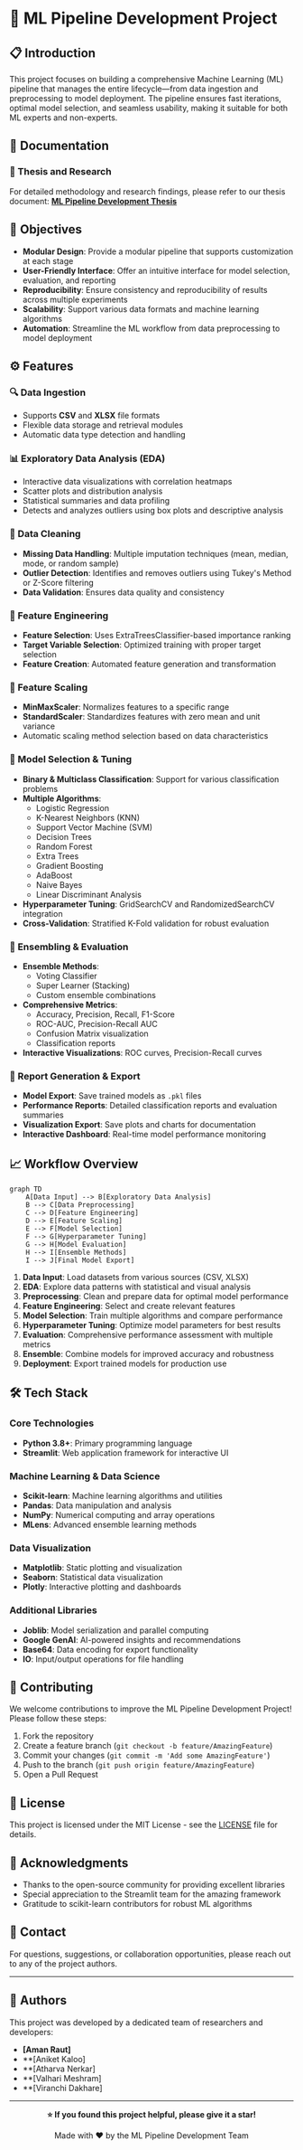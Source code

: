 # 🤖 ML Pipeline Development Project
## 📋 Introduction

This project focuses on building a comprehensive Machine Learning (ML) pipeline that manages the entire lifecycle—from data ingestion and preprocessing to model deployment. The pipeline ensures fast iterations, optimal model selection, and seamless usability, making it suitable for both ML experts and non-experts.

## 📖 Documentation

### 🔗 Thesis and Research
For detailed methodology and research findings, please refer to our thesis document:
[**ML Pipeline Development Thesis**](https://drive.google.com/file/d/1PfuG28kqemSFcDXTJoGGkYOM-gMm2US0/view?usp=sharing)

## 🎯 Objectives

- **Modular Design**: Provide a modular pipeline that supports customization at each stage
- **User-Friendly Interface**: Offer an intuitive interface for model selection, evaluation, and reporting
- **Reproducibility**: Ensure consistency and reproducibility of results across multiple experiments
- **Scalability**: Support various data formats and machine learning algorithms
- **Automation**: Streamline the ML workflow from data preprocessing to model deployment

## ⚙️ Features

### 🔍 Data Ingestion
- Supports **CSV** and **XLSX** file formats
- Flexible data storage and retrieval modules
- Automatic data type detection and handling

### 📊 Exploratory Data Analysis (EDA)
- Interactive data visualizations with correlation heatmaps
- Scatter plots and distribution analysis
- Statistical summaries and data profiling
- Detects and analyzes outliers using box plots and descriptive analysis

### 🧹 Data Cleaning
- **Missing Data Handling**: Multiple imputation techniques (mean, median, mode, or random sample)
- **Outlier Detection**: Identifies and removes outliers using Tukey's Method or Z-Score filtering
- **Data Validation**: Ensures data quality and consistency

### 🔧 Feature Engineering  
- **Feature Selection**: Uses ExtraTreesClassifier-based importance ranking
- **Target Variable Selection**: Optimized training with proper target selection
- **Feature Creation**: Automated feature generation and transformation

### 📏 Feature Scaling
- **MinMaxScaler**: Normalizes features to a specific range
- **StandardScaler**: Standardizes features with zero mean and unit variance
- Automatic scaling method selection based on data characteristics

### 🎯 Model Selection & Tuning
- **Binary & Multiclass Classification**: Support for various classification problems
- **Multiple Algorithms**: 
  - Logistic Regression
  - K-Nearest Neighbors (KNN)
  - Support Vector Machine (SVM)
  - Decision Trees
  - Random Forest
  - Extra Trees
  - Gradient Boosting
  - AdaBoost
  - Naive Bayes
  - Linear Discriminant Analysis
- **Hyperparameter Tuning**: GridSearchCV and RandomizedSearchCV integration
- **Cross-Validation**: Stratified K-Fold validation for robust evaluation

### 🤝 Ensembling & Evaluation
- **Ensemble Methods**: 
  - Voting Classifier
  - Super Learner (Stacking)
  - Custom ensemble combinations
- **Comprehensive Metrics**: 
  - Accuracy, Precision, Recall, F1-Score
  - ROC-AUC, Precision-Recall AUC
  - Confusion Matrix visualization
  - Classification reports
- **Interactive Visualizations**: ROC curves, Precision-Recall curves

### 📄 Report Generation & Export
- **Model Export**: Save trained models as `.pkl` files
- **Performance Reports**: Detailed classification reports and evaluation summaries
- **Visualization Export**: Save plots and charts for documentation
- **Interactive Dashboard**: Real-time model performance monitoring

## 📈 Workflow Overview

```mermaid
graph TD
    A[Data Input] --> B[Exploratory Data Analysis]
    B --> C[Data Preprocessing]
    C --> D[Feature Engineering]
    D --> E[Feature Scaling]
    E --> F[Model Selection]
    F --> G[Hyperparameter Tuning]
    G --> H[Model Evaluation]
    H --> I[Ensemble Methods]
    I --> J[Final Model Export]
```

1. **Data Input**: Load datasets from various sources (CSV, XLSX)
2. **EDA**: Explore data patterns with statistical and visual analysis
3. **Preprocessing**: Clean and prepare data for optimal model performance
4. **Feature Engineering**: Select and create relevant features
5. **Model Selection**: Train multiple algorithms and compare performance
6. **Hyperparameter Tuning**: Optimize model parameters for best results
7. **Evaluation**: Comprehensive performance assessment with multiple metrics
8. **Ensemble**: Combine models for improved accuracy and robustness
9. **Deployment**: Export trained models for production use

## 🛠️ Tech Stack

### **Core Technologies**
- **Python 3.8+**: Primary programming language
- **Streamlit**: Web application framework for interactive UI

### **Machine Learning & Data Science**
- **Scikit-learn**: Machine learning algorithms and utilities
- **Pandas**: Data manipulation and analysis
- **NumPy**: Numerical computing and array operations
- **MLens**: Advanced ensemble learning methods

### **Data Visualization**
- **Matplotlib**: Static plotting and visualization
- **Seaborn**: Statistical data visualization
- **Plotly**: Interactive plotting and dashboards

### **Additional Libraries**
- **Joblib**: Model serialization and parallel computing
- **Google GenAI**: AI-powered insights and recommendations
- **Base64**: Data encoding for export functionality
- **IO**: Input/output operations for file handling

## 🤝 Contributing

We welcome contributions to improve the ML Pipeline Development Project! Please follow these steps:

1. Fork the repository
2. Create a feature branch (`git checkout -b feature/AmazingFeature`)
3. Commit your changes (`git commit -m 'Add some AmazingFeature'`)
4. Push to the branch (`git push origin feature/AmazingFeature`)
5. Open a Pull Request

## 📄 License

This project is licensed under the MIT License - see the [LICENSE](LICENSE) file for details.

## 🙏 Acknowledgments

- Thanks to the open-source community for providing excellent libraries
- Special appreciation to the Streamlit team for the amazing framework
- Gratitude to scikit-learn contributors for robust ML algorithms

## 📧 Contact

For questions, suggestions, or collaboration opportunities, please reach out to any of the project authors.

---

## 👥 Authors

This project was developed by a dedicated team of researchers and developers:

- **[Aman Raut]** 
- **[Aniket Kaloo]
- **[Atharva Nerkar]
- **[Valhari Meshram]
- **[Viranchi Dakhare]

---

<div align="center">
  <p><strong>⭐ If you found this project helpful, please give it a star!</strong></p>
  <p>Made with ❤️ by the ML Pipeline Development Team</p>
</div>
